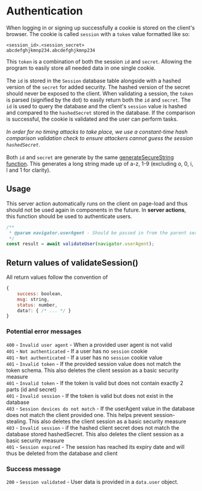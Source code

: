 # Authentication

When logging in or signing up successfully a cookie is stored on the client's
browser. The cookie is called `session` with a `token` value formatted like so:

```
<session_id>.<session_secret>
abcdefghjkmnp234.abcdefghjkmnp234
```

This `token` is a combination of both the session `id` and `secret`. Allowing
the program to easily store all needed data in one single cookie.
<br> <br> The `id` is stored in the `Session` database table alongside with a
hashed version of the `secret` for added security. The hashed version of the
secret should never be exposed to the client. When validating a session, the
`token` is parsed (signified by the dot) to easily return both the `id` and
`secret`. The `id` is used to query the database and the client's `session`
value is hashed and compared to the `hashedSecret` stored in the database. If
the comparison is successful, the cookie is validated and the user can perform
tasks.
<br> <br> _In order for no timing attacks to take place, we use a constant-time
hash comparison validation check to ensure attackers cannot guess the session
`hashedSecret`._
<br> <br> Both `id` and `secret` are generate by the same
[generateSecureString function](https://github.com/parachataha/seagull/blob/main/src/lib/sessions/generateSecureString.ts).
This generates a long string made up of a-z, 1-9 (excluding o, 0, i, l and 1 for
clarity).

## Usage

This server action automatically runs on the client on page-load and thus should
not be used again in components in the future. In **server actions**, this
function should be used to authenticate users.

```js
/**
 * @param navigator.userAgent - Should be passed in from the parent server action from the client
 */
const result = await validateUser(navigator.userAgent);
```

## Return values of validateSession()

All return values follow the convention of

```js
{
    success: boolean,
    msg: string,
    status: number,
    data?: { /* ... */ }
}
```

### Potential error messages

`400` - `Invalid user agent` - When a provided user agent is not valid
<br> `401` - `Not authenticated` - If a user has no `session` cookie
<br> `401` - `Not authenticated` - If a user has no `session` cookie value
<br> `401` - `Invalid token` - If the provided session value does not match the
token schema. This also deletes the client session as a basic security measure
<br> `401` - `Invalid token` - If the token is valid but does not contain
exactly 2 parts (id and secret)
<br> `401` - `Invalid session` - If the token is valid but does not exist in the
database
<br> `403` - `Session devices do not match` - If the userAgent value in the
database does not match the client provided one. This helps prevent
session-stealing. This also deletes the client session as a basic security
measure
<br> `403` - `Invalid session` - if the hashed client secret does not match the
database stored hashedSecret. This also deletes the client session as a basic
security measure
<br> `401` - `Session expired` - The session has reached its expiry date and
will thus be deleted from the database and client

### Success message

`200` - `Session validated` - User data is provided in a `data.user` object.
